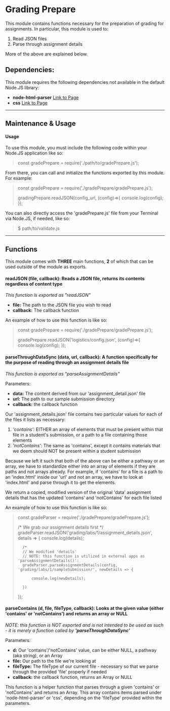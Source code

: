 # Grading Prepare

This module contains functions necessary for the preparation of grading for assignments. In particular, this module is used to:
1) Read JSON files
2) Parse through assignment details

More of the above are explained below.

## Dependencies:

This module requires the following dependencies not available in the default Node.JS library:
* **node-html-parser** [Link to Page](https://www.npmjs.com/package/node-html-parser)
* **css** [Link to Page](https://github.com/reworkcss/css)

---

## Maintenance & Usage

#### Usage

To use this module, you must include the following code within your Node.JS application like so:

> 	
> 	const gradePrepare = require('./path/to/gradePrepare.js');
> 	

From there, you can call and initialize the functions exported by this module. For example:

> 	
> 	const gradePrepare = require('./gradePrepare/gradePrepare.js');
> 	
> 	gradingPrepare.readJSON(config_url, (config)=>{
>     console.log(config);
> 	});
> 	

You can also directly access the 'gradePrepare.js' file from your Terminal via Node.JS, if needed, like so:

> 	
> 	$ path/to/validate.js
> 	

---

## Functions

This module comes with **THREE** main functions, **2** of which that can be used outside of the module as exports.

#### readJSON (file, callback): Reads a JSON file, returns its contents regardless of content type

_This function is exported as "readJSON"_

* **file:** The path to the JSON file you wish to read
* **callback:** The callback function

An example of how to use this function is like so:

> 	
> 	const gradePrepare = require('./gradePrepare/gradePrepare.js');
> 	
> 	gradePrepare.readJSON('logistics/config.json', (config)=>{
> 		console.log(config);
> 	});
> 	



#### parseThroughDataSync (data, url, callback): A function specifically for the purpose of reading through an assignment details file

_This function is exported as "parseAssignmentDetails"_

Parameters:
* **data:** The content derived from our 'assignment_detail.json' file
* **url:** The path to our sample submission directory
* **callback:** the callback function

Our 'assignment_details.json' file contains two particular values for each of the files it lists as necessary:

1. _'contains':_ EITHER an array of elements that must be present within that file in a student's submission, or a path to a file containing those elements
2. _'notContains':_ The same as 'contains', except it contains materials that we deem should NOT be present within a student submission

Because we left it such that both of the above can be either a pathway or an array, we have to standardize either into an array of elements if they are paths and not arrays already.
For example, if 'contains' for a file is a path to an 'index.html' inside our 'url' and not an array, we have to look at 'index.html' and parse through it to get the elements.

We return a copied, modified version of the original 'data' assignment details that has the updated 'contains' and 'notContains' for each file listed

An example of how to use this function is like so:

> 	
> 	const gradeParser = require('./gradePrepare/gradePrepare.js');
> 	
> 	/* We grab our assignment details first */
> 	gradeParser.readJSON('grading/labs/1/assignment_details.json', details => {
> 		console.log(details);
> 		
> 		/*
> 		// We modified 'details'
> 		// NOTE: this function is utilized in external apps as 'parseAssignmentDetails()':
> 		gradeParser.parseAssignmentDetails(config, 'grading/labs/1/sampleSubmission/', newDetails => {
> 			
> 			console.log(newDetails);
> 		
> 		})
> 	});
> 	


#### parseContains (d, file, fileType, callback): Looks at the given value (either 'contains' or 'notContains') and returns an array or NULL

_NOTE: this function is NOT exported and is not intended to be used as such - it is merely a function called by **'parseThroughDataSync'**_

Parameters:
* **d:** Our 'contains'/'notContains' value, can be either NULL, a pathway (aka string), or an Array
* **file:** Our path to the file we're looking at
* **fileType:** The fileType of our current file - necessary so that we parse through the provided 'file' properly if needed
* **callback:** the callback function, returns an Array or NULL

This function is a helper function that parses through a given 'contains' or 'notContains' and returns an Array.
This array contains items parsed under 'node-html-parser' or 'css', depending on the 'fileType' provided within the parameters.



